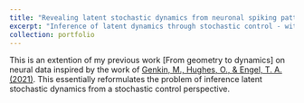 ```yaml
---
title: "Revealing latent stochastic dynamics from neuronal spiking patterns"
excerpt: "Inference of latent dynamics through stochastic control - with myself  <br/><img src='/images/intro.png' alt='Schematic of framework-Dimitra Maoutsa'>"
collection: portfolio
---
```



This is an extention of my previous work [From geometry to dynamics] on neural data inspired by the work of [Genkin, M., Hughes, O., & Engel, T. A. (2021)](https://www.nature.com/articles/s41467-021-26202-1). This essentially reformulates the problem of inference latent stochastic dynamics from a stochastic control perspective. 


